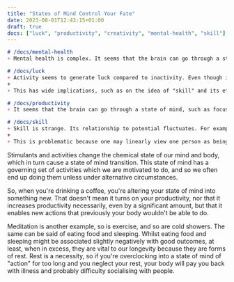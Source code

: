 ```yaml
---
title: "States of Mind Control Your Fate"
date: 2023-08-01T12:43:15+01:00
draft: true
docs: ["luck", "productivity", "creativity", "mental-health", "skill"]
---
```


```md
# /docs/mental-health
+ Mental health is complex. It seems that the brain can go through a state of mind, such as focused, energetic, lazy, bored, tired, or relaxed, and these states of mind govern the set of activities we are motivated to do. Through willpower and the knowledge of activities that succeed in doing so, it's possible to cause a state of mind transition to a desirable state, such as lazy and/or bored to focus and/or energetic, via the use of cold showers for example. This explains how exercise, meditation, and types of food, act as powerful aids for mental health.

# /docs/luck
+ Activity seems to generate luck compared to inactivity. Even though inactivity can sometimes be attributed to luck, it's often past activity that had generated future luck, which inactivity had enabled its completion. Active states of mind, likely by one's choice to enter into, generate activity and therefore create luck.
+
+ This has wide implications, such as on the idea of "skill" and its effect on success. One may linearly view one person as being better than another at a specific activity, but the truth is is that the environment one is in could place such a loser over another, reliably, and with great difference in ability. This then runs contrary to the importance of measuring IQ or general factor in intelligence. Whatever potential someone has, even if measured in an abstract test, cannot be put to use in practical circumstances if there is a toxic work environment, unstable home and social life, unstable mental health, or deeply ingrained beliefs of being inadequate. Given the many confounds, one of the only conclusions I can come to is that the only thing worth worrying about when it comes to whether you will succeed or not is if you are doing something that you care about. If you care about it, and I suppose by extension you are feeling a reward from it, it's irrelevant whether you succeed or do not succeed, just that you persist and seek out constant changes in work and your environment which could help you do a little better, day by day. This bet against fate is surely a winning bet overtime due to the 1% rule, and the typical successful outcomes that occur when strategy is involved.

# /docs/productivity
+ It seems that the brain can go through a state of mind, such as focused, energetic, lazy, bored, tired, or relaxed, and these states of mind govern the set of activities we are motivated to do. Through willpower and the knowledge of activities that succeed in doing so, it's possible to cause a state of mind transition to a desirable state, such as lazy and/or bored to focus and/or energetic, via the use of cold showers for example.

# /docs/skill
+ Skill is strange. Its relationship to potential fluctuates. For example, states of mind govern the set of actions we're motivated to do, but these states of mind also magnify how tenacious we are, and how much mental clarity we have. Skill then must have a wide scope upon which it applies to individuals, as there is a reliance on general "health" skills that assist in turning the mind and body into a powerful tool, and specific "activity" skills relevant to the ability there itself. And those specific skills cannot be found or used without the necessary states of mind.
+
+ This is problematic because one may linearly view one person as being better than another at a specific activity, but the truth is is that the environment one is in could place such a loser over another, reliably, and with great difference in ability. This then runs contrary to the importance of measuring IQ or general factor in intelligence. Whatever potential someone has, even if measured in an abstract test, cannot be put to use in practical circumstances if there is a toxic work environment, unstable home and social life, unstable mental health, or deeply ingrained beliefs of being inadequate. Given the many confounds, one of the only conclusions I can come to is that the only thing worth worrying about when it comes to whether you will succeed or not is if you are doing something that you care about. If you care about it, and I suppose by extension you are feeling a reward from it, it's irrelevant whether you succeed or do not succeed, just that you persist and seek out constant changes in work and your environment which could help you do a little better, day by day. This bet against fate is surely a winning bet overtime due to the 1% rule, and the typical successful outcomes that occur when strategy is involved.

```

Stimulants and activities change the chemical state of our mind and body, which in turn cause a state of mind transition. This state of mind has a governing set of activities which we are motivated to do, and so we often end up doing them unless under alternative circumstances.

So, when you're drinking a coffee, you're altering your state of mind into something new. That doesn't mean it turns on your productivity, nor that it increases productivity necessarily, even by a significant amount, but that it enables new actions that previously your body wouldn't be able to do.

Meditation is another example, so is exercise, and so are cold showers. The same can be said of eating food and sleeping. Whilst eating food and sleeping might be associated slightly negatively with good outcomes, at least, when in excess, they are vital to our longevity because they are forms of rest. Rest is a necessity, so if you're overclocking into a state of mind of "action" for too long and you neglect your rest, your body will pay you back with illness and probably difficulty socialising with people.
